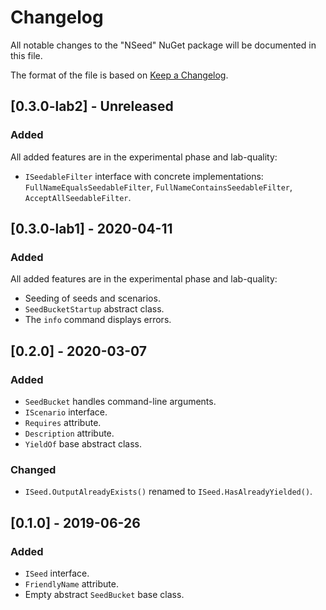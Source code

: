 # Changelog
All notable changes to the "NSeed" NuGet package will be documented in this file.

The format of the file is based on [Keep a Changelog](http://keepachangelog.com/en/1.0.0/).

## [0.3.0-lab2] - Unreleased 
### Added
All added features are in the experimental phase and lab-quality:
- `ISeedableFilter` interface with concrete implementations: `FullNameEqualsSeedableFilter`, `FullNameContainsSeedableFilter`, `AcceptAllSeedableFilter`.

## [0.3.0-lab1] - 2020-04-11
### Added
All added features are in the experimental phase and lab-quality:
- Seeding of seeds and scenarios.
- `SeedBucketStartup` abstract class.
- The `info` command displays errors.

## [0.2.0] - 2020-03-07
### Added
- `SeedBucket` handles command-line arguments.
- `IScenario` interface.
- `Requires` attribute.
- `Description` attribute.
- `YieldOf` base abstract class.

### Changed
- `ISeed.OutputAlreadyExists()` renamed to `ISeed.HasAlreadyYielded()`.

## [0.1.0] - 2019-06-26
### Added
- `ISeed` interface.
- `FriendlyName` attribute.
- Empty abstract `SeedBucket` base class.